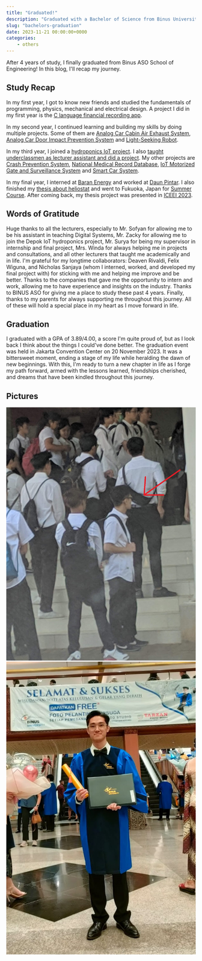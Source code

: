 ```yaml
---
title: "Graduated!"
description: "Graduated with a Bachelor of Science from Binus University."
slug: "bachelors-graduation"
date: 2023-11-21 00:00:00+0000
categories:
    - others
---
```


After 4 years of study, I finally graduated from Binus ASO School of Engineering! In this blog, I'll recap my journey.

## Study Recap

In my first year, I got to know new friends and studied the fundamentals of programming, physics, mechanical and electrical design. A project I did in my first year is the [C language financial recording app](/p/finance-record-c).

In my second year, I continued learning and building my skills by doing multiple projects. Some of them are [Analog Car Cabin Air Exhaust System](/p/car-cabin-exhaust), [Analog Car Door Impact Prevention System](/p/impact-prevention) and [Light-Seeking Robot](/p/light-seeking-robot).

In my third year, I joined a [hydroponics IoT project](/p/depok-iot-hydroponics). I also [taught underclassmen as lecturer assistant and did a project](/p/fir-iir-vhdl). My other projects are [Crash Prevention System](/p/crash-prevention), [National Medical Record Database](/p/medical-record-db), [IoT Motorized Gate and Surveillance System](/p/motorized-gate) and [Smart Car System](/p/smart-car).

In my final year, I interned at [Baran Energy](/p/baran-internship) and worked at [Daun Pintar](/p/daun-pintar). I also finished my [thesis about heliostat](/p/heliostat) and went to Fukuoka, Japan for [Summer Course](/p/summer-course-23). After coming back, my thesis project was presented in [ICEEI 2023](/p/iceei-2023).

## Words of Gratitude

Huge thanks to all the lecturers, especially to Mr. Sofyan for allowing me to be his assistant in teaching Digital Systems, Mr. Zacky for allowing me to join the Depok IoT hydroponics project, Mr. Surya for being my supervisor in internship and final project, Mrs. Winda for always helping me in projects and consultations, and all other lecturers that taught me academically and in life. I'm grateful for my longtime collaborators: Deaven Rivaldi, Felix Wiguna, and Nicholas Sanjaya (whom I interned, worked, and developed my final project with) for sticking with me and helping me improve and be better. Thanks to the companies that gave me the opportunity to intern and work, allowing me to have experience and insights on the industry. Thanks to BINUS ASO for giving me a place to study these past 4 years. Finally, thanks to my parents for always supporting me throughout this journey. All of these will hold a special place in my heart as I move forward in life.

## Graduation

I graduated with a GPA of 3.89/4.00, a score I'm quite proud of, but as I look back I think about the things I could've done better. The graduation event was held in Jakarta Convention Center on 20 November 2023. It was a bittersweet moment, ending a stage of my life while heralding the dawn of new beginnings. With this, I'm ready to turn a new chapter in life as I forge my path forward, armed with the lessons learned, friendships cherished, and dreams that have been kindled throughout this journey.

## Pictures

![My first day in campus. I'm the one pointed to with the red arrow.](first.jpg) 
![My graduation day.](final.jpg)